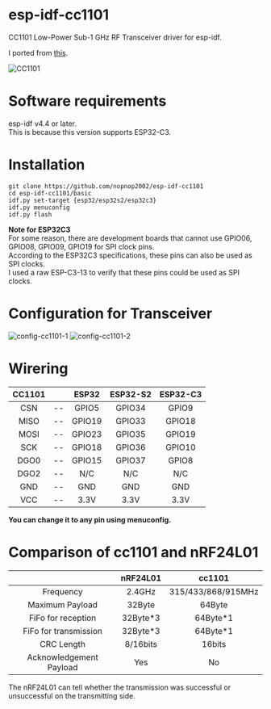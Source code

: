 # esp-idf-cc1101
CC1101 Low-Power Sub-1 GHz RF Transceiver driver for esp-idf.

I ported from [this](https://github.com/veonik/arduino-cc1101).

![CC1101](https://user-images.githubusercontent.com/6020549/158111751-76c97267-0fb9-4f43-946e-2640fa5f3733.JPG)

# Software requirements
esp-idf v4.4 or later.   
This is because this version supports ESP32-C3.   

# Installation

```Shell
git clone https://github.com/nopnop2002/esp-idf-cc1101
cd esp-idf-cc1101/basic
idf.py set-target {esp32/esp32s2/esp32c3}
idf.py menuconfig
idf.py flash
```

__Note for ESP32C3__   
For some reason, there are development boards that cannot use GPIO06, GPIO08, GPIO09, GPIO19 for SPI clock pins.   
According to the ESP32C3 specifications, these pins can also be used as SPI clocks.   
I used a raw ESP-C3-13 to verify that these pins could be used as SPI clocks.   


# Configuration for Transceiver   
![config-cc1101-1](https://user-images.githubusercontent.com/6020549/158705737-c52a7c83-89f9-483f-aa4a-fe4e3d433001.jpg)
![config-cc1101-2](https://user-images.githubusercontent.com/6020549/158705741-3fa58c21-c0f5-4a34-8ca4-2dad58103a45.jpg)


# Wirering

|CC1101||ESP32|ESP32-S2|ESP32-C3|
|:-:|:-:|:-:|:-:|:-:|
|CSN|--|GPIO5|GPIO34|GPIO9|
|MISO|--|GPIO19|GPIO33|GPIO18|
|MOSI|--|GPIO23|GPIO35|GPIO19|
|SCK|--|GPIO18|GPIO36|GPIO10|
|DGO0|--|GPIO15|GPIO37|GPIO8|
|DGO2|--|N/C|N/C|N/C|
|GND|--|GND|GND|GND|
|VCC|--|3.3V|3.3V|3.3V|

__You can change it to any pin using menuconfig.__   



# Comparison of cc1101 and nRF24L01
||nRF24L01|cc1101|
|:-:|:-:|:-:|
|Frequency|2.4GHz|315/433/868/915MHz|
|Maximum Payload|32Byte|64Byte|
|FiFo for reception|32Byte*3|64Byte*1|
|FiFo for transmission|32Byte*3|64Byte*1|
|CRC Length|8/16bits|16bits|
|Acknowledgement Payload|Yes|No|


The nRF24L01 can tell whether the transmission was successful or unsuccessful on the transmitting side.   
